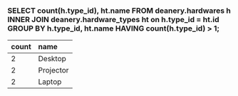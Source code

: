 ### SELECT count(h.type_id), ht.name FROM deanery.hardwares h <br /> INNER JOIN deanery.hardware_types ht on h.type_id = ht.id <br /> GROUP BY h.type_id, ht.name HAVING count(h.type_id) > 1;
| count | name |
| :--- | :--- |
| 2 | Desktop |
| 2 | Projector |
| 2 | Laptop |
